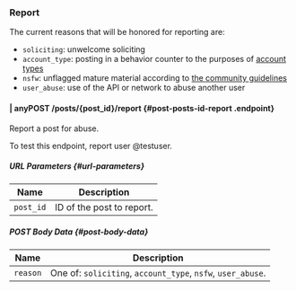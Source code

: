 ### Report

The current reasons that will be honored for reporting are:

* `soliciting`: unwelcome soliciting
* `account_type`: posting in a behavior counter to the purposes of [account types](https://pnut.io/docs/resources/account-types)
* `nsfw`: unflagged mature material according to [the community guidelines](https://pnut.io/docs/resources/mature-content)
* `user_abuse`: use of the API or network to abuse another user



#### <span class="endpoint-meta"><i class="fas fa-lock"></i> | <i class="fas fa-user"></i> any</span><span class="method method-post">POST</span> /posts/<span class="call-param">{post_id}</span>/report [<i class="fas fa-paragraph"></i>](#post-posts-id-report) {#post-posts-id-report .endpoint}

Report a post for abuse.

To test this endpoint, report user @testuser.

##### URL Parameters [<i class="fas fa-paragraph"></i>](#url-parameters) {#url-parameters}

Name|Description
-|-
`post_id`|ID of the post to report.

##### POST Body Data [<i class="fas fa-paragraph"></i>](#post-body-data) {#post-body-data}

Name|Description
-|-
`reason`|One of: `soliciting`, `account_type`, `nsfw`, `user_abuse`. 